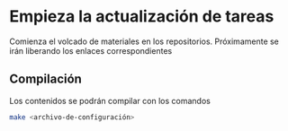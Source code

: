 # Empieza la actualización de tareas
Comienza el volcado de materiales en los repositorios. Próximamente se irán liberando los enlaces correspondientes
## Compilación
Los contenidos se podrán compilar con los comandos
```bash
make <archivo-de-configuración>
```
